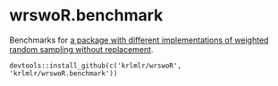 wrswoR.benchmark
======

Benchmarks for [a package with different implementations of weighted random sampling without replacement](https://github.com/krlmlr/wrswoR).

```
devtools::install_github(c('krlmlr/wrswoR', 'krlmlr/wrswoR.benchmark'))
```
